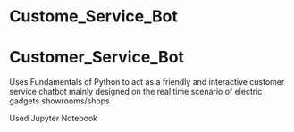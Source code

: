 # Custome_Service_Bot

# Customer_Service_Bot
Uses Fundamentals of Python to act as a friendly and interactive customer service chatbot mainly designed on the real time scenario of electric gadgets showrooms/shops

Used Jupyter Notebook
